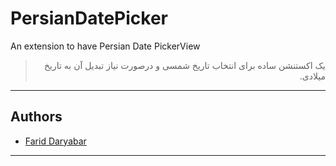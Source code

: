 # PersianDatePicker
An extension to have Persian Date PickerView
> <div dir="rtl">یک اکستنشن ساده برای انتخاب تاریخ شمسی و درصورت نیاز تبدیل آن به تاریخ میلادی.</div>
-----



## Authors
- [Farid Daryabar](https://www.linkedin.com/in/fariddaryabar)

-----



